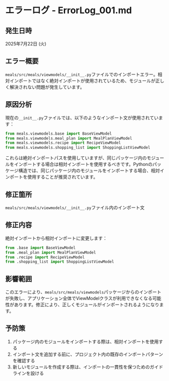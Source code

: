 # エラーログ - ErrorLog_001.md

## 発生日時
2025年7月22日 (火)

## エラー概要
`meals/src/meals/viewmodels/__init__.py`ファイルでのインポートエラー。相対インポートではなく絶対インポートが使用されているため、モジュールが正しく解決されない問題が発生しています。

## 原因分析
現在の`__init__.py`ファイルでは、以下のようなインポート文が使用されています：

```python
from meals.viewmodels.base import BaseViewModel
from meals.viewmodels.meal_plan import MealPlanViewModel
from meals.viewmodels.recipe import RecipeViewModel
from meals.viewmodels.shopping_list import ShoppingListViewModel
```

これらは絶対インポートパスを使用していますが、同じパッケージ内のモジュールをインポートする場合は相対インポートを使用するべきです。Pythonのパッケージ構造では、同じパッケージ内のモジュールをインポートする場合、相対インポートを使用することが推奨されています。

## 修正箇所
`meals/src/meals/viewmodels/__init__.py`ファイル内のインポート文

## 修正内容
絶対インポートから相対インポートに変更します：

```python
from .base import BaseViewModel
from .meal_plan import MealPlanViewModel
from .recipe import RecipeViewModel
from .shopping_list import ShoppingListViewModel
```

## 影響範囲
このエラーにより、`meals/src/meals/viewmodels`パッケージからのインポートが失敗し、アプリケーション全体でViewModelクラスが利用できなくなる可能性があります。修正により、正しくモジュールがインポートされるようになります。

## 予防策
1. パッケージ内のモジュールをインポートする際は、相対インポートを使用する
2. インポート文を追加する前に、プロジェクト内の既存のインポートパターンを確認する
3. 新しいモジュールを作成する際は、インポートの一貫性を保つためのガイドラインを設ける